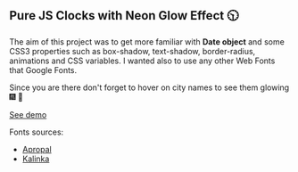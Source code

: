 ## Pure JS Clocks with Neon Glow Effect :clock1030:
The aim of this project was to get more familiar with **Date object** and some CSS3 properties such as box-shadow, text-shadow, border-radius, animations and CSS variables. I wanted also to use any other Web Fonts that Google Fonts.



Since you are there don't forget to hover on city names to see them glowing :fireworks: :high_brightness:

[See demo](https://olajurrek.github.io/clocks/)


Fonts sources: 
* [Apropal](https://kroje.org/fonts/apropal/)
* [Kalinka](https://www.dafont.com/kalinka.font?text=Moscow&back=theme)
